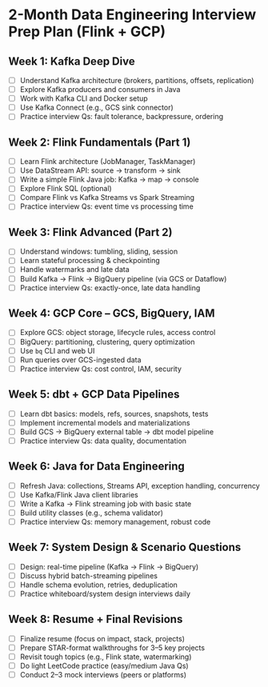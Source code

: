 # 2-Month Data Engineering Interview Prep Plan (Flink + GCP)

## Week 1: Kafka Deep Dive
- [ ] Understand Kafka architecture (brokers, partitions, offsets, replication)
- [ ] Explore Kafka producers and consumers in Java
- [ ] Work with Kafka CLI and Docker setup
- [ ] Use Kafka Connect (e.g., GCS sink connector)
- [ ] Practice interview Qs: fault tolerance, backpressure, ordering

## Week 2: Flink Fundamentals (Part 1)
- [ ] Learn Flink architecture (JobManager, TaskManager)
- [ ] Use DataStream API: source → transform → sink
- [ ] Write a simple Flink Java job: Kafka → map → console
- [ ] Explore Flink SQL (optional)
- [ ] Compare Flink vs Kafka Streams vs Spark Streaming
- [ ] Practice interview Qs: event time vs processing time

## Week 3: Flink Advanced (Part 2)
- [ ] Understand windows: tumbling, sliding, session
- [ ] Learn stateful processing & checkpointing
- [ ] Handle watermarks and late data
- [ ] Build Kafka → Flink → BigQuery pipeline (via GCS or Dataflow)
- [ ] Practice interview Qs: exactly-once, late data handling

## Week 4: GCP Core – GCS, BigQuery, IAM
- [ ] Explore GCS: object storage, lifecycle rules, access control
- [ ] BigQuery: partitioning, clustering, query optimization
- [ ] Use `bq` CLI and web UI
- [ ] Run queries over GCS-ingested data
- [ ] Practice interview Qs: cost control, IAM, security

## Week 5: dbt + GCP Data Pipelines
- [ ] Learn dbt basics: models, refs, sources, snapshots, tests
- [ ] Implement incremental models and materializations
- [ ] Build GCS → BigQuery external table → dbt model pipeline
- [ ] Practice interview Qs: data quality, documentation

## Week 6: Java for Data Engineering
- [ ] Refresh Java: collections, Streams API, exception handling, concurrency
- [ ] Use Kafka/Flink Java client libraries
- [ ] Write a Kafka → Flink streaming job with basic state
- [ ] Build utility classes (e.g., schema validator)
- [ ] Practice interview Qs: memory management, robust code

## Week 7: System Design & Scenario Questions
- [ ] Design: real-time pipeline (Kafka → Flink → BigQuery)
- [ ] Discuss hybrid batch-streaming pipelines
- [ ] Handle schema evolution, retries, deduplication
- [ ] Practice whiteboard/system design interviews daily

## Week 8: Resume + Final Revisions
- [ ] Finalize resume (focus on impact, stack, projects)
- [ ] Prepare STAR-format walkthroughs for 3–5 key projects
- [ ] Revisit tough topics (e.g., Flink state, watermarking)
- [ ] Do light LeetCode practice (easy/medium Java Qs)
- [ ] Conduct 2–3 mock interviews (peers or platforms)